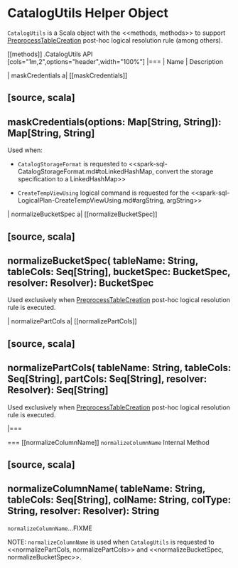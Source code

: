 # CatalogUtils Helper Object

`CatalogUtils` is a Scala object with the <<methods, methods>> to support [PreprocessTableCreation](logical-analysis-rules/PreprocessTableCreation.md) post-hoc logical resolution rule (among others).

[[methods]]
.CatalogUtils API
[cols="1m,2",options="header",width="100%"]
|===
| Name
| Description

| maskCredentials
a| [[maskCredentials]]

[source, scala]
----
maskCredentials(options: Map[String, String]): Map[String, String]
----

Used when:

* `CatalogStorageFormat` is requested to <<spark-sql-CatalogStorageFormat.md#toLinkedHashMap, convert the storage specification to a LinkedHashMap>>

* `CreateTempViewUsing` logical command is requested for the <<spark-sql-LogicalPlan-CreateTempViewUsing.md#argString, argString>>

| normalizeBucketSpec
a| [[normalizeBucketSpec]]

[source, scala]
----
normalizeBucketSpec(
  tableName: String,
  tableCols: Seq[String],
  bucketSpec: BucketSpec,
  resolver: Resolver): BucketSpec
----

Used exclusively when [PreprocessTableCreation](logical-analysis-rules/PreprocessTableCreation.md) post-hoc logical resolution rule is executed.

| normalizePartCols
a| [[normalizePartCols]]

[source, scala]
----
normalizePartCols(
  tableName: String,
  tableCols: Seq[String],
  partCols: Seq[String],
  resolver: Resolver): Seq[String]
----

Used exclusively when [PreprocessTableCreation](logical-analysis-rules/PreprocessTableCreation.md) post-hoc logical resolution rule is executed.

|===

=== [[normalizeColumnName]] `normalizeColumnName` Internal Method

[source, scala]
----
normalizeColumnName(
  tableName: String,
  tableCols: Seq[String],
  colName: String,
  colType: String,
  resolver: Resolver): String
----

`normalizeColumnName`...FIXME

NOTE: `normalizeColumnName` is used when `CatalogUtils` is requested to <<normalizePartCols, normalizePartCols>> and <<normalizeBucketSpec, normalizeBucketSpec>>.
